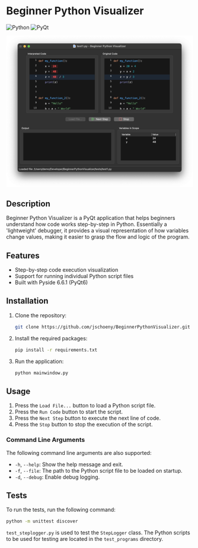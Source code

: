 # Beginner Python Visualizer

![Python](https://img.shields.io/badge/Python-3.12-blue)
![PyQt](https://img.shields.io/badge/PyQt-6.6.1-blue)

![Screenshot of the application](res/screenshots/screenshot1.png)

## Description

Beginner Python Visualizer is a PyQt application that helps beginners understand how code works step-by-step in Python. Essentially a 'lightweight' debugger, it provides a visual representation of how variables change values, making it easier to grasp the flow and logic of the program.

## Features

- Step-by-step code execution visualization
- Support for running individual Python script files
- Built with Pyside 6.6.1 (PyQt6)

## Installation

1. Clone the repository:

   ```bash
   git clone https://github.com/jschoeny/BeginnerPythonVisualizer.git
   ```
2. Install the required packages:

   ```bash
   pip install -r requirements.txt
   ```
3. Run the application:

   ```bash
   python mainwindow.py
   ```

## Usage

1. Press the `Load File...` button to load a Python script file.
2. Press the `Run Code` button to start the script.
3. Press the `Next Step` button to execute the next line of code.
4. Press the `Stop` button to stop the execution of the script.

### Command Line Arguments

The following command line arguments are also supported:

- `-h`, `--help`: Show the help message and exit.
- `-f`, `--file`: The path to the Python script file to be loaded on startup.
- `-d`, `--debug`: Enable debug logging.

## Tests

To run the tests, run the following command:

```bash
python -m unittest discover
```

`test_steplogger.py` is used to test the `StepLogger` class. The Python scripts to be used for testing are located in the `test_programs` directory.

